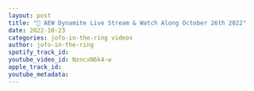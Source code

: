 ```yaml
---
layout: post
title: "🔵 AEW Dynamite Live Stream & Watch Along October 26th 2022"
date: 2022-10-23
categories: jofo-in-the-ring videos
author: jofo-in-the-ring
spotify_track_id: 
youtube_video_id: NzncxN6k4-w
apple_track_id: 
youtube_metadata: 
---
```

